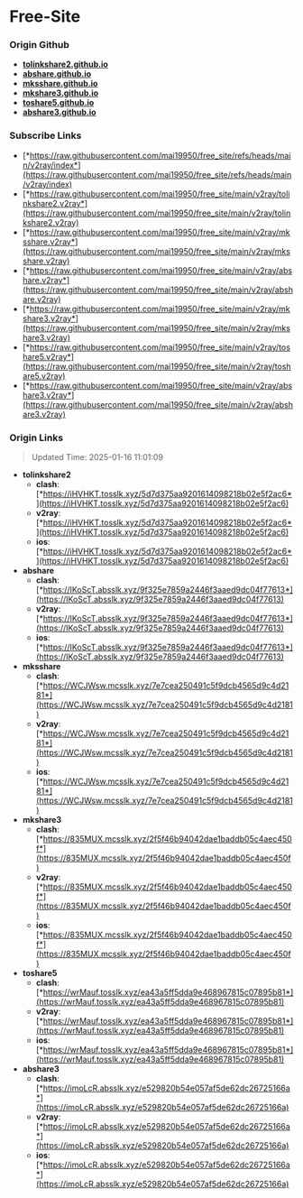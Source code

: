 # Free-Site

### Origin Github

- [**tolinkshare2.github.io**](https://github.com/tolinkshare2/tolinkshare2.github.io)
- [**abshare.github.io**](https://github.com/abshare/abshare.github.io)
- [**mksshare.github.io**](https://github.com/mksshare/mksshare.github.io)
- [**mkshare3.github.io**](https://github.com/mkshare3/mkshare3.github.io)
- [**toshare5.github.io**](https://github.com/toshare5/toshare5.github.io)
- [**abshare3.github.io**](https://github.com/abshare3/abshare3.github.io)

### Subscribe Links

- [*https://raw.githubusercontent.com/mai19950/free_site/refs/heads/main/v2ray/index*](https://raw.githubusercontent.com/mai19950/free_site/refs/heads/main/v2ray/index)
- [*https://raw.githubusercontent.com/mai19950/free_site/main/v2ray/tolinkshare2.v2ray*](https://raw.githubusercontent.com/mai19950/free_site/main/v2ray/tolinkshare2.v2ray)
- [*https://raw.githubusercontent.com/mai19950/free_site/main/v2ray/mksshare.v2ray*](https://raw.githubusercontent.com/mai19950/free_site/main/v2ray/mksshare.v2ray)
- [*https://raw.githubusercontent.com/mai19950/free_site/main/v2ray/abshare.v2ray*](https://raw.githubusercontent.com/mai19950/free_site/main/v2ray/abshare.v2ray)
- [*https://raw.githubusercontent.com/mai19950/free_site/main/v2ray/mkshare3.v2ray*](https://raw.githubusercontent.com/mai19950/free_site/main/v2ray/mkshare3.v2ray)
- [*https://raw.githubusercontent.com/mai19950/free_site/main/v2ray/toshare5.v2ray*](https://raw.githubusercontent.com/mai19950/free_site/main/v2ray/toshare5.v2ray)
- [*https://raw.githubusercontent.com/mai19950/free_site/main/v2ray/abshare3.v2ray*](https://raw.githubusercontent.com/mai19950/free_site/main/v2ray/abshare3.v2ray)

### Origin Links

> Updated Time: 2025-01-16 11:01:09

- **tolinkshare2**
  - **clash**: [*https://iHVHKT.tosslk.xyz/5d7d375aa9201614098218b02e5f2ac6*](https://iHVHKT.tosslk.xyz/5d7d375aa9201614098218b02e5f2ac6)
  - **v2ray**: [*https://iHVHKT.tosslk.xyz/5d7d375aa9201614098218b02e5f2ac6*](https://iHVHKT.tosslk.xyz/5d7d375aa9201614098218b02e5f2ac6)
  - **ios**: [*https://iHVHKT.tosslk.xyz/5d7d375aa9201614098218b02e5f2ac6*](https://iHVHKT.tosslk.xyz/5d7d375aa9201614098218b02e5f2ac6)
- **abshare**
  - **clash**: [*https://IKoScT.absslk.xyz/9f325e7859a2446f3aaed9dc04f77613*](https://IKoScT.absslk.xyz/9f325e7859a2446f3aaed9dc04f77613)
  - **v2ray**: [*https://IKoScT.absslk.xyz/9f325e7859a2446f3aaed9dc04f77613*](https://IKoScT.absslk.xyz/9f325e7859a2446f3aaed9dc04f77613)
  - **ios**: [*https://IKoScT.absslk.xyz/9f325e7859a2446f3aaed9dc04f77613*](https://IKoScT.absslk.xyz/9f325e7859a2446f3aaed9dc04f77613)
- **mksshare**
  - **clash**: [*https://WCJWsw.mcsslk.xyz/7e7cea250491c5f9dcb4565d9c4d2181*](https://WCJWsw.mcsslk.xyz/7e7cea250491c5f9dcb4565d9c4d2181)
  - **v2ray**: [*https://WCJWsw.mcsslk.xyz/7e7cea250491c5f9dcb4565d9c4d2181*](https://WCJWsw.mcsslk.xyz/7e7cea250491c5f9dcb4565d9c4d2181)
  - **ios**: [*https://WCJWsw.mcsslk.xyz/7e7cea250491c5f9dcb4565d9c4d2181*](https://WCJWsw.mcsslk.xyz/7e7cea250491c5f9dcb4565d9c4d2181)
- **mkshare3**
  - **clash**: [*https://835MUX.mcsslk.xyz/2f5f46b94042dae1baddb05c4aec450f*](https://835MUX.mcsslk.xyz/2f5f46b94042dae1baddb05c4aec450f)
  - **v2ray**: [*https://835MUX.mcsslk.xyz/2f5f46b94042dae1baddb05c4aec450f*](https://835MUX.mcsslk.xyz/2f5f46b94042dae1baddb05c4aec450f)
  - **ios**: [*https://835MUX.mcsslk.xyz/2f5f46b94042dae1baddb05c4aec450f*](https://835MUX.mcsslk.xyz/2f5f46b94042dae1baddb05c4aec450f)
- **toshare5**
  - **clash**: [*https://wrMauf.tosslk.xyz/ea43a5ff5dda9e468967815c07895b81*](https://wrMauf.tosslk.xyz/ea43a5ff5dda9e468967815c07895b81)
  - **v2ray**: [*https://wrMauf.tosslk.xyz/ea43a5ff5dda9e468967815c07895b81*](https://wrMauf.tosslk.xyz/ea43a5ff5dda9e468967815c07895b81)
  - **ios**: [*https://wrMauf.tosslk.xyz/ea43a5ff5dda9e468967815c07895b81*](https://wrMauf.tosslk.xyz/ea43a5ff5dda9e468967815c07895b81)
- **abshare3**
  - **clash**: [*https://imoLcR.absslk.xyz/e529820b54e057af5de62dc26725166a*](https://imoLcR.absslk.xyz/e529820b54e057af5de62dc26725166a)
  - **v2ray**: [*https://imoLcR.absslk.xyz/e529820b54e057af5de62dc26725166a*](https://imoLcR.absslk.xyz/e529820b54e057af5de62dc26725166a)
  - **ios**: [*https://imoLcR.absslk.xyz/e529820b54e057af5de62dc26725166a*](https://imoLcR.absslk.xyz/e529820b54e057af5de62dc26725166a)
